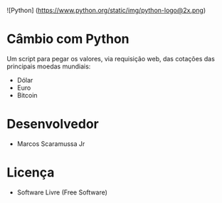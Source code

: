 ![Python] (https://www.python.org/static/img/python-logo@2x.png)

# Câmbio com Python

Um script para pegar os valores, via requisição web, das cotações das principais moedas mundiais:

- Dólar
- Euro
- Bitcoin

# Desenvolvedor

- Marcos Scaramussa Jr

# Licença

- Software Livre (Free Software)

